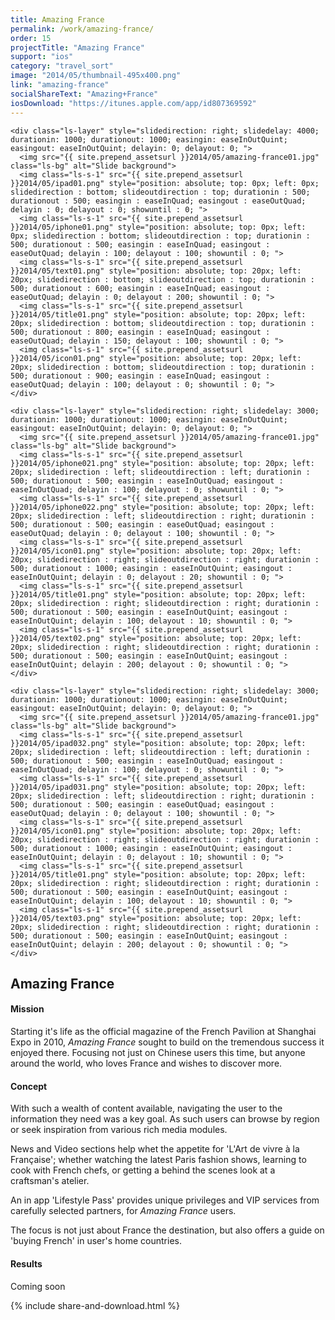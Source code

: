 ```yaml
---
title: Amazing France
permalink: /work/amazing-france/
order: 15
projectTitle: "Amazing France"
support: "ios"
category: "travel_sort"
image: "2014/05/thumbnail-495x400.png"
link: "amazing-france"
socialShareText: "Amazing+France"
iosDownload: "https://itunes.apple.com/app/id807369592"
---
```

<div class="avia-layerslider">
  <div id="layerslider_1" class="ls-wp-container">

    <div class="ls-layer" style="slidedirection: right; slidedelay: 4000; durationin: 1000; durationout: 1000; easingin: easeInOutQuint; easingout: easeInOutQuint; delayin: 0; delayout: 0; ">
      <img src="{{ site.prepend_assetsurl }}2014/05/amazing-france01.jpg" class="ls-bg" alt="Slide background">
      <img class="ls-s-1" src="{{ site.prepend_assetsurl }}2014/05/ipad01.png" style="position: absolute; top: 0px; left: 0px; slidedirection : bottom; slideoutdirection : top; durationin : 500; durationout : 500; easingin : easeInQuad; easingout : easeOutQuad; delayin : 0; delayout : 0; showuntil : 0; ">
      <img class="ls-s-1" src="{{ site.prepend_assetsurl }}2014/05/iphone01.png" style="position: absolute; top: 0px; left: 0px; slidedirection : bottom; slideoutdirection : top; durationin : 500; durationout : 500; easingin : easeInQuad; easingout : easeOutQuad; delayin : 100; delayout : 100; showuntil : 0; ">
      <img class="ls-s-1" src="{{ site.prepend_assetsurl }}2014/05/text01.png" style="position: absolute; top: 20px; left: 20px; slidedirection : bottom; slideoutdirection : top; durationin : 500; durationout : 600; easingin : easeInQuad; easingout : easeOutQuad; delayin : 0; delayout : 200; showuntil : 0; ">
      <img class="ls-s-1" src="{{ site.prepend_assetsurl }}2014/05/title01.png" style="position: absolute; top: 20px; left: 20px; slidedirection : bottom; slideoutdirection : top; durationin : 500; durationout : 800; easingin : easeInQuad; easingout : easeOutQuad; delayin : 150; delayout : 100; showuntil : 0; ">
      <img class="ls-s-1" src="{{ site.prepend_assetsurl }}2014/05/icon01.png" style="position: absolute; top: 20px; left: 20px; slidedirection : bottom; slideoutdirection : top; durationin : 500; durationout : 900; easingin : easeInQuad; easingout : easeOutQuad; delayin : 100; delayout : 0; showuntil : 0; ">
    </div>

    <div class="ls-layer" style="slidedirection: right; slidedelay: 3000; durationin: 1000; durationout: 1000; easingin: easeInOutQuint; easingout: easeInOutQuint; delayin: 0; delayout: 0; ">
      <img src="{{ site.prepend_assetsurl }}2014/05/amazing-france01.jpg" class="ls-bg" alt="Slide background">
      <img class="ls-s-1" src="{{ site.prepend_assetsurl }}2014/05/iphone021.png" style="position: absolute; top: 20px; left: 20px; slidedirection : left; slideoutdirection : left; durationin : 500; durationout : 500; easingin : easeInOutQuad; easingout : easeInOutQuad; delayin : 100; delayout : 0; showuntil : 0; ">
      <img class="ls-s-1" src="{{ site.prepend_assetsurl }}2014/05/iphone022.png" style="position: absolute; top: 20px; left: 20px; slidedirection : left; slideoutdirection : right; durationin : 500; durationout : 500; easingin : easeOutQuad; easingout : easeOutQuad; delayin : 0; delayout : 100; showuntil : 0; ">
      <img class="ls-s-1" src="{{ site.prepend_assetsurl }}2014/05/icon01.png" style="position: absolute; top: 20px; left: 20px; slidedirection : right; slideoutdirection : right; durationin : 500; durationout : 1000; easingin : easeInOutQuint; easingout : easeInOutQuint; delayin : 0; delayout : 20; showuntil : 0; ">
      <img class="ls-s-1" src="{{ site.prepend_assetsurl }}2014/05/title01.png" style="position: absolute; top: 20px; left: 20px; slidedirection : right; slideoutdirection : right; durationin : 500; durationout : 500; easingin : easeInOutQuint; easingout : easeInOutQuint; delayin : 100; delayout : 10; showuntil : 0; ">
      <img class="ls-s-1" src="{{ site.prepend_assetsurl }}2014/05/text02.png" style="position: absolute; top: 20px; left: 20px; slidedirection : right; slideoutdirection : right; durationin : 500; durationout : 500; easingin : easeInOutQuint; easingout : easeInOutQuint; delayin : 200; delayout : 0; showuntil : 0; ">
    </div>

    <div class="ls-layer" style="slidedirection: right; slidedelay: 3000; durationin: 1000; durationout: 1000; easingin: easeInOutQuint; easingout: easeInOutQuint; delayin: 0; delayout: 0; ">
      <img src="{{ site.prepend_assetsurl }}2014/05/amazing-france01.jpg" class="ls-bg" alt="Slide background">
      <img class="ls-s-1" src="{{ site.prepend_assetsurl }}2014/05/ipad032.png" style="position: absolute; top: 20px; left: 20px; slidedirection : left; slideoutdirection : left; durationin : 500; durationout : 500; easingin : easeInOutQuad; easingout : easeInOutQuad; delayin : 100; delayout : 0; showuntil : 0; ">
      <img class="ls-s-1" src="{{ site.prepend_assetsurl }}2014/05/ipad031.png" style="position: absolute; top: 20px; left: 20px; slidedirection : left; slideoutdirection : right; durationin : 500; durationout : 500; easingin : easeOutQuad; easingout : easeOutQuad; delayin : 0; delayout : 100; showuntil : 0; ">
      <img class="ls-s-1" src="{{ site.prepend_assetsurl }}2014/05/icon01.png" style="position: absolute; top: 20px; left: 20px; slidedirection : right; slideoutdirection : right; durationin : 500; durationout : 1000; easingin : easeInOutQuint; easingout : easeInOutQuint; delayin : 0; delayout : 10; showuntil : 0; ">
      <img class="ls-s-1" src="{{ site.prepend_assetsurl }}2014/05/title01.png" style="position: absolute; top: 20px; left: 20px; slidedirection : right; slideoutdirection : right; durationin : 500; durationout : 500; easingin : easeInOutQuint; easingout : easeInOutQuint; delayin : 100; delayout : 10; showuntil : 0; ">
      <img class="ls-s-1" src="{{ site.prepend_assetsurl }}2014/05/text03.png" style="position: absolute; top: 20px; left: 20px; slidedirection : right; slideoutdirection : right; durationin : 500; durationout : 500; easingin : easeInOutQuint; easingout : easeInOutQuint; delayin : 200; delayout : 0; showuntil : 0; ">
    </div>
  </div>
</div>

<div class="wrapper content project-detail" markdown="1">
  <h2 class="content-h2 with-bottom-line">Amazing France</h2>

#### Mission

Starting it's life as the official magazine of the French Pavilion at Shanghai Expo in 2010, _Amazing France_ sought to build on the tremendous success it enjoyed there. Focusing not just on Chinese users this time, but anyone around the world, who loves France and wishes to discover more.

#### Concept

With such a wealth of content available, navigating the user to the information they need was a key goal. As such users can browse by region or seek inspiration from various rich media modules.

News and Video sections help whet the appetite for 'L'Art de vivre à la Française'; whether watching the latest Paris fashion shows, learning to cook with French chefs, or getting a behind the scenes look at a craftsman's atelier.

An in app 'Lifestyle Pass' provides unique privileges and VIP services from carefully selected partners, for _Amazing France_ users.

The focus is not just about France the destination, but also offers a guide on 'buying French' in user's home countries.

#### Results

Coming soon

</div>

{% include share-and-download.html %}

<script>
$(document).ready(function() {
  if (typeof $.fn.layerSlider == "undefined") {
    lsShowNotice('layerslider_1','jquery');
  }
  else if (typeof $.transit == "undefined" || typeof $.transit.modifiedForLayerSlider == "undefined") {
    lsShowNotice('layerslider_1', 'transit');
  }
  else
  {
    $("#layerslider_1").layerSlider({
      width : '1440px',
      height : '600px',
      responsive : true,
      responsiveUnder : 0,
      sublayerContainer : 0,
      autoStart : false,
      pauseOnHover : true,
      firstLayer : 1,
      animateFirstLayer : true,
      randomSlideshow : false,
      twoWaySlideshow : true,
      loops : 0,
      forceLoopNum : true,
      autoPlayVideos : true,
      autoPauseSlideshow : 'auto',
      youtubePreview : 'maxresdefault.jpg',
      keybNav : true,
      touchNav : true,
      skin : 'fullwidth',
      skinsPath : '../../css/LayerSlider/skins/',
      globalBGColor : '#ffffff',
      navPrevNext : true,
      navStartStop : false,
      navButtons : true,
      hoverPrevNext : true,
      hoverBottomNav : false,
      showBarTimer : false,
      showCircleTimer : true,
      thumbnailNavigation : 'disabled',
      tnWidth : 100,
      tnHeight : 60,
      tnContainerWidth : '60%',
      tnActiveOpacity : 35,
      tnInactiveOpacity : 100,
      imgPreload : true,
      yourLogo : false,
      yourLogoStyle : 'left: 10px; top: 10px;',
      yourLogoLink : false,
      yourLogoTarget : '_self',
      cbInit : function(element) { },
      cbStart : function(data) { },
      cbStop : function(data) { },
      cbPause : function(data) { },
      cbAnimStart : function(data) { },
      cbAnimStop : function(data) { },
      cbPrev : function(data) { },
      cbNext : function(data) { }
    });
  }
});
</script>
